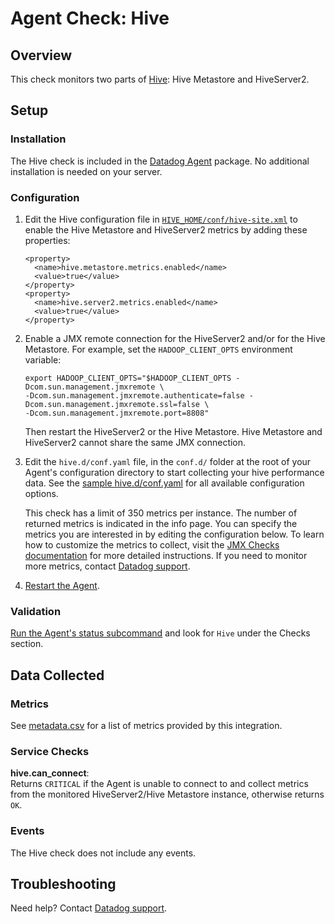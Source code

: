 # Agent Check: Hive

## Overview

This check monitors two parts of [Hive][1]: Hive Metastore and HiveServer2.

## Setup

### Installation

The Hive check is included in the [Datadog Agent][2] package.
No additional installation is needed on your server.

### Configuration

1. Edit the Hive configuration file in [`HIVE_HOME/conf/hive-site.xml`][3] to enable the Hive Metastore and HiveServer2 metrics by adding these properties:
    ```
    <property>
      <name>hive.metastore.metrics.enabled</name>
      <value>true</value>
    </property>
    <property>
      <name>hive.server2.metrics.enabled</name>
      <value>true</value>
    </property>
    ```
2. Enable a JMX remote connection for the HiveServer2 and/or for the Hive Metastore. For example, set the `HADOOP_CLIENT_OPTS` environment variable:
    ```
    export HADOOP_CLIENT_OPTS="$HADOOP_CLIENT_OPTS -Dcom.sun.management.jmxremote \
    -Dcom.sun.management.jmxremote.authenticate=false -Dcom.sun.management.jmxremote.ssl=false \
    -Dcom.sun.management.jmxremote.port=8808"
    ```
    Then restart the HiveServer2 or the Hive Metastore. Hive Metastore and HiveServer2 cannot share the same JMX connection.

3. Edit the `hive.d/conf.yaml` file, in the `conf.d/` folder at the root of your
   Agent's configuration directory to start collecting your hive performance data.
   See the [sample hive.d/conf.yaml][10] for all available configuration options.

   This check has a limit of 350 metrics per instance. The number of returned metrics is indicated in the info page.
   You can specify the metrics you are interested in by editing the configuration below.
   To learn how to customize the metrics to collect, visit the [JMX Checks documentation][4] for more detailed instructions.
   If you need to monitor more metrics, contact [Datadog support][8].

4. [Restart the Agent][5].

### Validation

[Run the Agent's status subcommand][6] and look for `Hive` under the Checks section.

## Data Collected

### Metrics

See [metadata.csv][7] for a list of metrics provided by this integration.

### Service Checks

 **hive.can_connect**:  
Returns `CRITICAL` if the Agent is unable to connect to and collect metrics from the monitored HiveServer2/Hive Metastore instance, otherwise returns `OK`.

### Events

The Hive check does not include any events.

## Troubleshooting

Need help? Contact [Datadog support][8].


[1]: https://cwiki.apache.org/confluence/display/Hive/Home
[2]: https://docs.datadoghq.com/agent
[3]: https://cwiki.apache.org/confluence/display/Hive/Configuration+Properties#ConfigurationProperties-Metrics
[4]: https://docs.datadoghq.com/integrations/java
[5]: https://docs.datadoghq.com/agent/guide/agent-commands/?tab=agentv6#start-stop-and-restart-the-agent
[6]: https://docs.datadoghq.com/agent/guide/agent-commands/?tab=agentv6#agent-status-and-information
[7]: https://github.com/DataDog/integrations-core/blob/master/hive/metadata.csv
[8]: https://docs.datadoghq.com/help
[9]: https://github.com/DataDog/integrations-core/blob/master/hive/assets/service_checks.json
[10]: https://github.com/DataDog/integrations-core/blob/master/hive/datadog_checks/hive/data/conf.yaml.example
